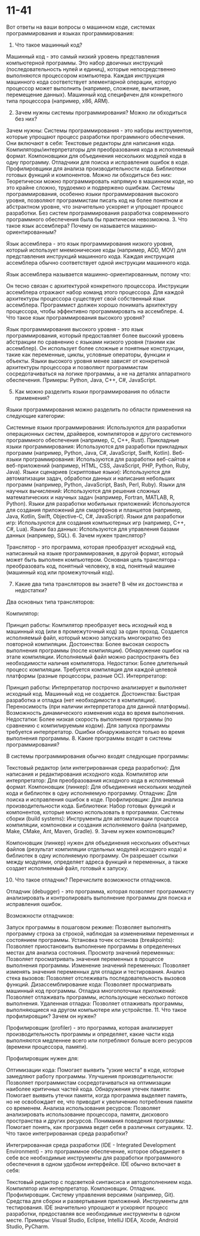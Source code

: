 # 11-41
Вот ответы на ваши вопросы о машинном коде, системах программирования и языках программирования:

1. Что такое машинный код?

Машинный код - это самый низкий уровень представления компьютерной программы. Это набор двоичных инструкций (последовательность нулей и единиц), которые непосредственно выполняются процессором компьютера. Каждая инструкция машинного кода соответствует элементарной операции, которую процессор может выполнить (например, сложение, вычитание, перемещение данных). Машинный код специфичен для конкретного типа процессора (например, x86, ARM).

2. Зачем нужны системы программирования? Можно ли обходиться без них?

Зачем нужны: Системы программирования - это наборы инструментов, которые упрощают процесс разработки программного обеспечения. Они включают в себя:
Текстовые редакторы для написания кода.
Компиляторы/интерпретаторы для преобразования кода в исполняемый формат.
Компоновщики для объединения нескольких модулей кода в одну программу.
Отладчики для поиска и исправления ошибок в коде.
Профилировщики для анализа производительности кода.
Библиотеки готовых функций и компонентов.
Можно ли обходиться без них: Теоретически можно программировать напрямую в машинном коде, но это крайне сложно, трудоемко и подвержено ошибкам. Системы программирования, особенно языки программирования высокого уровня, позволяют программистам писать код на более понятном и абстрактном уровне, что значительно ускоряет и упрощает процесс разработки. Без систем программирования разработка современного программного обеспечения была бы практически невозможна.
3. Что такое язык ассемблера? Почему он называется машинно-ориентированным?

Язык ассемблера - это язык программирования низкого уровня, который использует мнемонические коды (например, ADD, MOV) для представления инструкций машинного кода. Каждая инструкция ассемблера обычно соответствует одной инструкции машинного кода.

Язык ассемблера называется машинно-ориентированным, потому что:

Он тесно связан с архитектурой конкретного процессора. Инструкции ассемблера отражают набор команд этого процессора.
Для каждой архитектуры процессора существует свой собственный язык ассемблера.
Программист должен хорошо понимать архитектуру процессора, чтобы эффективно программировать на ассемблере.
4. Что такое язык программирования высокого уровня?

Язык программирования высокого уровня - это язык программирования, который предоставляет более высокий уровень абстракции по сравнению с языками низкого уровня (такими как ассемблер). Он использует более сложные и понятные конструкции, такие как переменные, циклы, условные операторы, функции и объекты. Языки высокого уровня менее зависят от конкретной архитектуры процессора и позволяют программистам сосредотачиваться на логике программы, а не на деталях аппаратного обеспечения. Примеры: Python, Java, C++, C#, JavaScript.

5. Как можно разделить языки программирования по области применения?

Языки программирования можно разделить по области применения на следующие категории:

Системные языки программирования: Используются для разработки операционных систем, драйверов, компиляторов и другого системного программного обеспечения (например, C, C++, Rust).
Прикладные языки программирования: Используются для разработки прикладных программ (например, Python, Java, C#, JavaScript, Swift, Kotlin).
Веб-языки программирования: Используются для разработки веб-сайтов и веб-приложений (например, HTML, CSS, JavaScript, PHP, Python, Ruby, Java).
Языки сценариев (скриптовые языки): Используются для автоматизации задач, обработки данных и написания небольших программ (например, Python, JavaScript, Bash, Perl, Ruby).
Языки для научных вычислений: Используются для решения сложных математических и научных задач (например, Fortran, MATLAB, R, Python).
Языки для разработки мобильных приложений: Используются для создания приложений для смартфонов и планшетов (например, Java, Kotlin, Swift, Objective-C, C#, JavaScript).
Языки для разработки игр: Используются для создания компьютерных игр (например, C++, C#, Lua).
Языки баз данных: Используются для управления базами данных (например, SQL).
6. Зачем нужен транслятор?

Транслятор - это программа, которая преобразует исходный код, написанный на языке программирования, в другой формат, который может быть выполнен компьютером. Основная цель транслятора - преобразовать код, понятный человеку, в код, понятный машине (машинный код или промежуточный код).

7. Какие два типа трансляторов вы знаете? В чём их достоинства и недостатки?

Два основных типа трансляторов:

Компилятор:

Принцип работы: Компилятор преобразует весь исходный код в машинный код (или в промежуточный код) за один проход. Создается исполняемый файл, который можно запускать многократно без повторной компиляции.
Достоинства:
Более высокая скорость выполнения программы (после компиляции).
Обнаружение ошибок на этапе компиляции.
Исполняемый файл можно распространять без необходимости наличия компилятора.
Недостатки:
Более длительный процесс компиляции.
Требуется компиляция для каждой целевой платформы (разные процессоры, разные ОС).
Интерпретатор:

Принцип работы: Интерпретатор построчно анализирует и выполняет исходный код. Машинный код не создается.
Достоинства:
Быстрая разработка и отладка (нет необходимости в компиляции).
Переносимость (при наличии интерпретатора для данной платформы).
Возможность динамического изменения кода во время выполнения.
Недостатки:
Более низкая скорость выполнения программы (по сравнению с компилируемым кодом).
Для запуска программы требуется интерпретатор.
Ошибки обнаруживаются только во время выполнения программы.
8. Какие программы входят в системы программирования?

В системы программирования обычно входят следующие программы:

Текстовый редактор (или интегрированная среда разработки): Для написания и редактирования исходного кода.
Компилятор или интерпретатор: Для преобразования исходного кода в исполняемый формат.
Компоновщик (линкер): Для объединения нескольких модулей кода и библиотек в одну исполняемую программу.
Отладчик: Для поиска и исправления ошибок в коде.
Профилировщик: Для анализа производительности кода.
Библиотеки: Набор готовых функций и компонентов, которые можно использовать в программах.
Системы сборки (build systems): Инструменты для автоматизации процесса компиляции, компоновки и создания исполняемого файла (например, Make, CMake, Ant, Maven, Gradle).
9. Зачем нужен компоновщик?

Компоновщик (линкер) нужен для объединения нескольких объектных файлов (результат компиляции отдельных модулей исходного кода) и библиотек в одну исполняемую программу. Он разрешает ссылки между модулями, определяет адреса функций и переменных, а также создает исполняемый файл, готовый к запуску.

10. Что такое отладчик? Перечислите возможности отладчиков.

Отладчик (debugger) - это программа, которая позволяет программисту анализировать и контролировать выполнение программы для поиска и исправления ошибок.

Возможности отладчиков:

Запуск программы в пошаговом режиме: Позволяет выполнять программу строка за строкой, наблюдая за изменениями переменных и состоянием программы.
Установка точек останова (breakpoints): Позволяет приостановить выполнение программы в определенных местах для анализа состояния.
Просмотр значений переменных: Позволяет просматривать значения переменных в процессе выполнения программы.
Изменение значений переменных: Позволяет изменять значения переменных для отладки и тестирования.
Анализ стека вызовов: Позволяет отслеживать последовательность вызовов функций.
Дизассемблирование кода: Позволяет просматривать машинный код программы.
Отладка многопоточных приложений: Позволяет отлаживать программы, использующие несколько потоков выполнения.
Удаленная отладка: Позволяет отлаживать программы, выполняющиеся на другом компьютере или устройстве.
11. Что такое профилировщик? Зачем он нужен?

Профилировщик (profiler) - это программа, которая анализирует производительность программы и определяет, какие части кода выполняются медленнее всего или потребляют больше всего ресурсов (времени процессора, памяти).

Профилировщик нужен для:

Оптимизации кода: Помогает выявить “узкие места” в коде, которые замедляют работу программы.
Улучшения производительности: Позволяет программистам сосредотачиваться на оптимизации наиболее критичных частей кода.
Обнаружения утечек памяти: Помогает выявить утечки памяти, когда программа выделяет память, но не освобождает ее, что приводит к увеличению потребления памяти со временем.
Анализа использования ресурсов: Позволяет анализировать использование процессора, памяти, дискового пространства и других ресурсов.
Понимания поведения программы: Помогает понять, как программа ведет себя в различных ситуациях.
12. Что такое интегрированная среда разработки?

Интегрированная среда разработки (IDE - Integrated Development Environment) - это программное обеспечение, которое объединяет в себе все необходимые инструменты для разработки программного обеспечения в одном удобном интерфейсе. IDE обычно включает в себя:

Текстовый редактор с подсветкой синтаксиса и автодополнением кода.
Компилятор или интерпретатор.
Компоновщик.
Отладчик.
Профилировщик.
Систему управления версиями (например, Git).
Средства для сборки и развертывания приложений.
Инструменты для тестирования.
IDE значительно упрощают и ускоряют процесс разработки, предоставляя все необходимые инструменты в одном месте. Примеры: Visual Studio, Eclipse, IntelliJ IDEA, Xcode, Android Studio, PyCharm.
